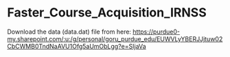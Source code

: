 # Faster_Course_Acquisition_IRNSS
Download the data (data.dat) file from here: https://purdue0-my.sharepoint.com/:u:/g/personal/goru_purdue_edu/EUWVLyYBERJJjtuw02CbCWMB0TndNaAVU1Ofg5aUmObLgg?e=SIjaVa
